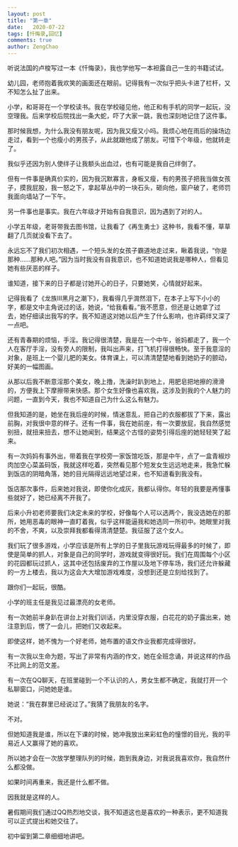 ```yaml
---
layout: post
title: "第一章"
date:   2020-07-22
tags: [忏悔录,回忆]
comments: true
author: ZengChao
---
```


听说法国的卢梭写过一本《忏悔录》，我也学他写一本袒露自己一生的书籍试试。

幼儿园，老师抱着我欢笑的画面还在眼前。记得我有一次似乎把头卡进了栏杆，又不知怎么扯了出来。

小学，和哥哥在一个学校读书。我在学校碰见他，他正和有手机的同学一起玩，没空理我。后来学校后院找出一条大蛇，吓了大家一跳，我也深刻地记住了这件事。

那时候我想，为什么我没有朋友呢，因为我又瘦又小吗。我烦心地在雨后的操场边走过，看到一个也瘦小的男孩子，从此就跟他成了朋友。可惜下个年级，他就转走了。

我似乎还因为别人使绊子让我额头出血过，也有可能是我自己绊倒了。

但有一件事是确真价实的，因为我沉默寡言，身板又瘦，有的男孩子把我当做女孩子，摸我屁股，我一怒之下，拿起草丛中的一块石头，砸向他，窗户破了，老师罚我面向墙站了一下午。

另一件事也是事实。我在六年级才开始有自我意识，因为遇到了对的人。

小学五年级，老哥带我去图书馆，让我看了《再生勇士》这种书，我看不懂，草草翻了几页就没看下去了。

永远忘不了我们初次相遇，一个短头发的女孩子霸道地走过来，瞅着我说，“你是那种……那种人吧。”因为当时我没有自我意识，也不知道她说我是哪种人，但看见她有些厌恶的样子。

谁知道，接下来的日子都是讨她开心的日子，只要她笑，心情就好起来。

记得我看了《龙族Ⅲ黑月之潮下》，我看得几乎潸然泪下，在本子上写下小小的字，都是文中主角说过的话，她说，“给我看看。”我不愿意，但还是让她拿了过去，她仔细读出我写的字。我不知道这对她以后产生了什么影响，也许羁绊又深了一点吧。

还有青春期的烦恼，手淫。我记得很清楚，我是在一个中午，爸妈都走了，我一个人在客厅手淫，没有旁人的限制，我叫出声来，打飞机打得很畅快。至于我意淫的对象，是班上一个婴儿肥的美女。体育课上，可以清清楚楚地看到她奶子的颤动，好美的一幅图画。

从那以后我不断意淫那个美女，晚上撸，洗澡时趴到地上，用肥皂把地擦的滑滑的，方便我上下摩擦带来快感。那个女生好像也喜欢我，这涉及到我的个人魅力的问题，一直到今天，我也不知道自己为什么这么有魅力。

但我知道的是，她坐在我后座的时候，情迷意乱，把自己的衣服都拔了下来，露出前胸，对我很中意的样子。还有一件事，我在她前座，有一次要放屁，我自然感觉别扭，就扭来扭去，想不让她闻到，结果这个古怪的姿势引得后座的她轻轻笑了起来。

有一次妈妈有事外出，带着我在学校旁一家饭馆吃饭，那是中午，点了一盒青椒炒肉加空心菜盖码饭，我就这样吃着，突然看见那个短发女生远远地走来，我急忙躲到饭店的阴暗角落，她的目光隔得远远地望过来，也不知道看到我没有。

饭店那次事件，后来她对我说，即使你化成灰，我都认得你。年轻的我要是再懂事些就好了，她已经离不开我了。

后来小升初老师要我们决定未来的学校，好像每个人可以选两个，我没选她在的那所，她用恶毒的眼神一直盯着我，似乎这样能逼我和她选同一所初中。她眼里对我的不舍，不爽，以及崇拜我都看得清清楚楚。我征服了这个女人。

我们玩了很多游戏，小学应该是所有上学的日子里我玩游戏玩得最多的时候了，即使是简单的抓人，对象是自己的同学时，游戏就变得很好玩。我们在周围每个小区的花园都玩过抓人，这其中还包括废弃的工作屋以及地下停车场，我们还允许躲藏的一方上楼去，我以为这会大大增加游戏难度，没想到还是立刻给找到了。

跟你们一起玩，很酷。

小学的班主任是我见过最漂亮的女老师。

有一次她前半身趴在讲台上对我们训话，内里没穿衣服，白花花的奶子露出来，她注意到后，愣了一会儿，把她们又收起来。

即使这样，她不愧为一个好老师，她布置的语文作业我都完成得很好。

有一次我以生命为题，写出了非常有内涵的作文，她在全班念诵，并说这样的作品不比网上的范文差。

有一次在QQ聊天，在班里碰到一个不认识的人，男女生都不确定，我就打开一个私聊窗口，问她她是谁。

她说：“我在群里已经说过了。”我猜了我朋友的名字。

不对。

但她知道我是谁，所以在下课的时候，她冲我放出来彩虹色的憧憬的目光，我的平易近人又赢得了她的喜欢。

所以她才会在一次放学整理队列的时候，跑到我身边，对我说我喜欢你，我自然什么都没做。

如果时间再重来，我还是什么都不做。

因我就是这样的人。

暑假期间我们通过QQ热烈地交谈，我不知道这也是喜欢的一种表示，更不知道我可以正式提出和她交往了。

初中留到第二章细细地讲吧。
